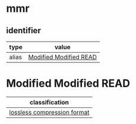 # mmr

## identifier
| type              | value
| ----------------- | -----
| alias             | [Modified Modified READ](#modified-modified-read)

# Modified Modified READ
| classification
| --------------
| [lossless compression format](compression.md)

